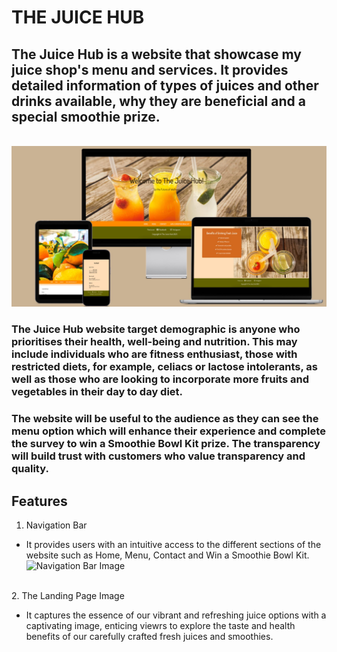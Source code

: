 # **THE JUICE HUB** <br>
## The Juice Hub is a website that showcase my juice shop's menu and services. It provides detailed information of types of juices and other drinks available, why they are beneficial and a special smoothie prize. <br>

<br>![A mockup image of The Juice Hub website containing an ipad with the Survey page, an iphone displaying Contact Information, a screen showing "Home" and a laptop showcasing the Benefits of Drinking Fresh Juice](assets/images/PP1mockupimage.jpg)
<br> 
### The Juice Hub website target demographic is anyone who prioritises their health, well-being and nutrition. This may include individuals who are fitness enthusiast, those with restricted diets, for example, celiacs or lactose intolerants, as well as those who are looking to incorporate more fruits and vegetables in their day to day diet. <br>

### The website will be useful to the audience as they can see the menu option which will enhance their experience and complete the survey to win a Smoothie Bowl Kit prize. The transparency will build trust with customers who value transparency and quality. <br>
## Features <br>
1. Navigation Bar 
* It provides users with an intuitive access to the different sections of the website such as Home, Menu, Contact and Win a Smoothie Bowl Kit. <br>
![Navigation Bar Image](assets/images/nav-bar.png)
<br>
2. The Landing Page Image <br>

* It captures the essence of our vibrant and refreshing juice options with a captivating image, enticing viewrs to explore the taste and health benefits of our carefully crafted fresh juices and smoothies.

